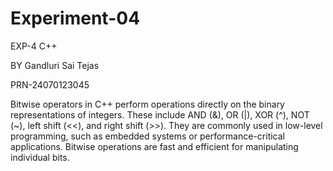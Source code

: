 # Experiment-04
EXP-4 C++ 

BY Gandluri Sai Tejas

PRN-24070123045 

Bitwise operators in C++ perform operations directly on the binary representations of integers. These include AND (&), OR (|), XOR (^), NOT (~), left shift (<<), and right shift (>>). They are commonly used in low-level programming, such as embedded systems or performance-critical applications. Bitwise operations are fast and efficient for manipulating individual bits.

